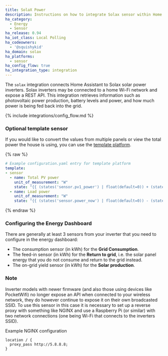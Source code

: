 ```yaml
---
title: SolaX Power
description: Instructions on how to integrate Solax sensor within Home Assistant.
ha_category:
  - Energy
  - Sensor
ha_release: 0.94
ha_iot_class: Local Polling
ha_codeowners:
  - '@squishykid'
ha_domain: solax
ha_platforms:
  - sensor
ha_config_flow: true
ha_integration_type: integration
---
```


The `solax` integration connects Home Assistant to Solax solar power inverters. Solax inverters may be connected to a home Wi-Fi network and expose a REST API. This integration retrieves information such as photovoltaic power production, battery levels and power, and how much power is being fed back into the grid.

{% include integrations/config_flow.md %}

### Optional template sensor

If you would like to convert the values from multiple panels or view the total power the house is using, you can use the [template platform](/integrations/template).

{% raw %}

```yaml
# Example configuration.yaml entry for template platform
template:
- sensor
  - name: Total PV power
    unit_of_measurement: "W"
    state: "{{ (states('sensor.pv1_power') | float(default=0)) + (states('sensor.pv2_power') | float(default=0)) }}"
  - name: Load power
    unit_of_measurement: "W"
    state: "{{ (states('sensor.power_now') | float(default=0)) - (states('sensor.exported_power') | float(default=0)) }}"
```

{% endraw %}

### Configuring the Energy Dashboard

There are generally at least 3 sensors from your inverter that you need to configure in the energy dashboard:

- The consumption sensor (in kWh) for the **Grid Consumption**.
- The feed-in sensor (in kWh) for the **Return to grid**, i.e. the solar panel energy that you do not consume and return to the grid instead.
- The on-grid yield sensor (in kWh) for the **Solar production**.

### Note

Inverter models with newer firmware (and also those using devices like PocketWifi) no longer expose an API when connected to your wireless network, they do however continue to expose it on their own broadcasted SSID. To use this sensor in this case it is necessary to set up a reverse proxy with something like NGINX and use a Raspberry Pi (or similar) with two network connections (one being Wi-Fi that connects to the inverters SSID).


Example NGINX configuration

```text
location / {
  proxy_pass http://5.8.8.8;
}
```
